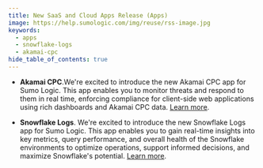 ```yaml
---
title: New SaaS and Cloud Apps Release (Apps)
image: https://help.sumologic.com/img/reuse/rss-image.jpg
keywords:
  - apps
  - snowflake-logs
  - akamai-cpc
hide_table_of_contents: true    
---
```


- **Akamai CPC**.We're excited to introduce the new Akamai CPC app for Sumo Logic. This app enables you to monitor threats and respond to them in real time, enforcing compliance for client-side web applications using rich dashboards and Akamai CPC data. [Learn more](/docs/integrations/saas-cloud/akamai-cpc).

- **Snowflake Logs**. We're excited to introduce the new Snowflake Logs app for Sumo Logic. This app enables you to gain real-time insights into key metrics, query performance, and overall health of the Snowflake environments to optimize operations, support informed decisions, and maximize Snowflake's potential. [Learn more](/docs/integrations/saas-cloud/snowflake-logs).